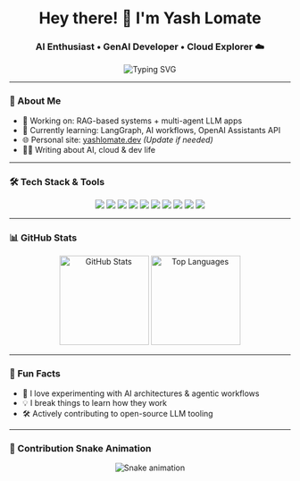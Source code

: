 <h1 align="center">Hey there! 👋 I'm Yash Lomate</h1>
<h3 align="center">AI Enthusiast • GenAI Developer • Cloud Explorer ☁️</h3>

<p align="center">
  <img src="https://readme-typing-svg.demolab.com?font=Fira+Code&size=24&pause=1000&center=true&vCenter=true&width=600&lines=Building+AI-powered+apps+with+LangChain;Cloud+native+AI+systems+in+production;React+%7C+LangChain+%7C+Azure+%7C+LLMs;Welcome+to+my+world+of+code+%26+creation!" alt="Typing SVG" />
</p>

---

### 🧠 About Me
- 💼 Working on: RAG-based systems + multi-agent LLM apps  
- 🌱 Currently learning: LangGraph, AI workflows, OpenAI Assistants API  
- 🌐 Personal site: [yashlomate.dev](https://yashlomate.dev) *(Update if needed)*  
- ✍🏽 Writing about AI, cloud & dev life  

---

### 🛠️ Tech Stack & Tools

<p align="center">
  <img src="https://img.shields.io/badge/Python-3776AB?style=for-the-badge&logo=python&logoColor=white"/>
  <img src="https://img.shields.io/badge/LangChain-000000?style=for-the-badge"/>
  <img src="https://img.shields.io/badge/Azure-0078D4?style=for-the-badge&logo=microsoftazure&logoColor=white"/>
  <img src="https://img.shields.io/badge/React-20232A?style=for-the-badge&logo=react&logoColor=61DAFB"/>
  <img src="https://img.shields.io/badge/React_Native-20232A?style=for-the-badge&logo=react&logoColor=61DAFB"/>
  <img src="https://img.shields.io/badge/HTML5-E34F26?style=for-the-badge&logo=html5&logoColor=white"/>
  <img src="https://img.shields.io/badge/CSS3-1572B6?style=for-the-badge&logo=css3&logoColor=white"/>
  <img src="https://img.shields.io/badge/Firebase-ffca28?style=for-the-badge&logo=firebase&logoColor=black"/>
  <img src="https://img.shields.io/badge/Git-F05032?style=for-the-badge&logo=git&logoColor=white"/>
  <img src="https://img.shields.io/badge/Linux-000000?style=for-the-badge&logo=linux&logoColor=white"/>
</p>

---

### 📊 GitHub Stats

<p align="center">
  <img src="https://github-readme-stats.vercel.app/api?username=yashlomate&show_icons=true&hide=cpp&theme=tokyonight" alt="GitHub Stats" height="160"/>
  <img src="https://github-readme-stats.vercel.app/api/top-langs/?username=yashlomate&layout=compact&hide=c%2B%2B&theme=tokyonight" alt="Top Languages" height="160"/>
</p>

---

### 🧩 Fun Facts
- 🧪 I love experimenting with AI architectures & agentic workflows  
- 💡 I break things to learn how they work  
- 🛠 Actively contributing to open-source LLM tooling  

---

### 🐍 Contribution Snake Animation

<p align="center">
  <img src="https://raw.githubusercontent.com/yashlomate/yashlomate/output/github-contribution-grid-snake.svg" alt="Snake animation" />
</p>
